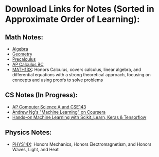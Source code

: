 # Download Links for Notes (Sorted in Approximate Order of Learning):

## Math Notes:
* [Algebra](https://github.com/ericxiaseattle/Math_Notes/raw/master/Math/Algebra/out/main.pdf)
* [Geometry](https://github.com/ericxiaseattle/Math_Notes/raw/master/Math/Geometry/out/main.pdf)
* [Precalculus](https://github.com/ericxiaseattle/Math_Notes/raw/master/Math/Precalculus/out/main.pdf)
* [AP Calculus BC](https://github.com/ericxiaseattle/Math_Notes/raw/master/Math/APCalculusBC/out/main.pdf)
* [MATH13X](https://github.com/ericxiaseattle/Notes/raw/master/Math/MATH13X/out/Notes/MATH134X_Notes.pdf): Honors Calculus, covers calculus, linear algebra, and differential equations with a strong theoretical approach, focusing on concepts and using proofs to solve problems

## CS Notes (In Progress):
* [AP Computer Science A and CSE143](https://github.com/ericxiaseattle/Math_Notes/raw/master/CS/CSE14x/out/main.pdf)
* [Andrew Ng's "Machine Learning" on Coursera](https://github.com/ericxiaseattle/Math_Notes/raw/master/CS/Machine_Learning/out/ML_AndrewNg_Coursera.pdf)
* [Hands-on Machine Learning with Scikit_Learn, Keras & Tensorflow](https://github.com/ericxiaseattle/Notes/raw/master/CS/Machine_Learning/out/HandsOn_ML/HandsOn_ML.pdf)

## Physics Notes:
* [PHYS14X](https://github.com/ericxiaseattle/Notes/raw/master/Physics/PHYS14X/out/PHYS14X_Notes.pdf): Honors Mechanics, Honors Electromagnetism, and Honors Waves, Light, and Heat
